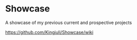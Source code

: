# Showcase
A showcase of my previous current and prospective projects

https://github.com/Kingjuli/Showcase/wiki
